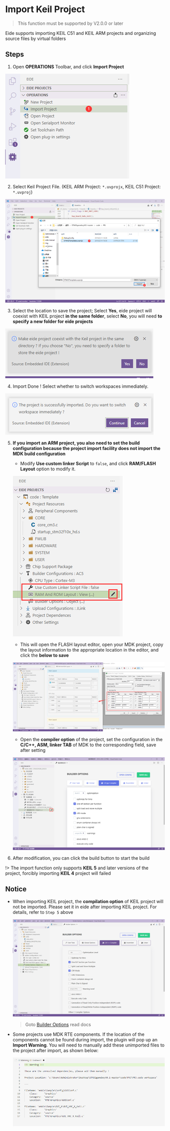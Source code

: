 # Import Keil Project

> This function must be supported by V2.0.0 or later

Eide supports importing KEIL C51 and KEIL ARM projects and organizing source files by virtual folders

## Steps

1. Open **OPERATIONS** Toolbar, and click **Import Project**

  ![import btn](../img/import_prj_btn.png)

2. Select Keil Project File. (KEIL ARM Project: `*.uvprojx`, KEIL C51 Project: `*.uvproj`)

  ![select keil file](../img/import_sel_file.png)

3. Select the location to save the project; Select **Yes**, eide project will coexist with KEIL project **in the same folder**, select **No**, you will need **to specify a new folder for eide projects**

  ![select save folder](../img/import_sel_save_path.png)

4. Import Done ! Select whether to switch workspaces immediately.

  ![switch workspace](../img/import_done.png)

5. **If you import an ARM project, you also need to set the build configuration because the project import facility does not import the MDK build configuration**
   
   - Modify **Use custom linker Script** to `false`, and click **RAM/FLASH Layout** option to modify it.

   ![](../img/import_mod_conf_1.png)

   - This will open the FLASH layout editor, open your MDK project, copy the layout information to the appropriate location in the editor, and click the **below to save**
   
   ![](../img/import_mod_conf_2.png) 

   - Open the **compiler option** of the project, set the configuration in the **C/C++, ASM, linker TAB** of MDK to the corresponding field, save after setting

   ![](../img/prj_builder_options.png)

6. After modification, you can click the build button to start the build

!> The import function only supports **KEIL 5** and later versions of the project, forcibly importing **KEIL 4** project will failed

## Notice

- When importing KEIL project, the **compilation option** of KEIL project will not be imported. Please set it in eide after importing KEIL project. For details, refer to `Step 5` above

  ![project compiler config](../img/prj_cmp_conf.png)

  > Goto [Builder Options](en-us/docs/builder_config?id=builder-options) read docs

- Some projects use MDK RTE components. If the location of the components cannot be found during import, the plugin will pop up an **Import Warning**. You will need to manually add these unimported files to the project after import, as shown below:

  ![](../img/import_warning.png)
